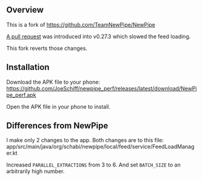 ## Overview

This is a fork of https://github.com/TeamNewPipe/NewPipe

[A pull request](https://github.com/TeamNewPipe/NewPipe/pull/11743/commits) was introduced into v0.27.3 which slowed the feed loading. 

This fork reverts those changes. 


## Installation

Download the APK file to your phone:
https://github.com/JoeSchiff/newpipe_perf/releases/latest/download/NewPipe_perf.apk

Open the APK file in your phone to install.

## Differences from NewPipe

I make only 2 changes to the app. Both changes are to this file:
app/src/main/java/org/schabi/newpipe/local/feed/service/FeedLoadManager.kt

Increased `PARALLEL_EXTRACTIONS` from 3 to 6.
And set `BATCH_SIZE` to an arbitrarily high number.



